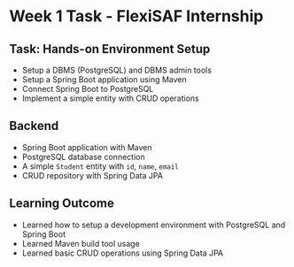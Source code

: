 # Week 1 Task - FlexiSAF Internship

## Task: Hands-on Environment Setup
- Setup a DBMS (PostgreSQL) and DBMS admin tools
- Setup a Spring Boot application using Maven
- Connect Spring Boot to PostgreSQL
- Implement a simple entity with CRUD operations

## Backend
- Spring Boot application with Maven
- PostgreSQL database connection
- A simple `Student` entity with `id`, `name`, `email`
- CRUD repository with Spring Data JPA

## Learning Outcome
- Learned how to setup a development environment with PostgreSQL and Spring Boot
- Learned Maven build tool usage
- Learned basic CRUD operations using Spring Data JPA
